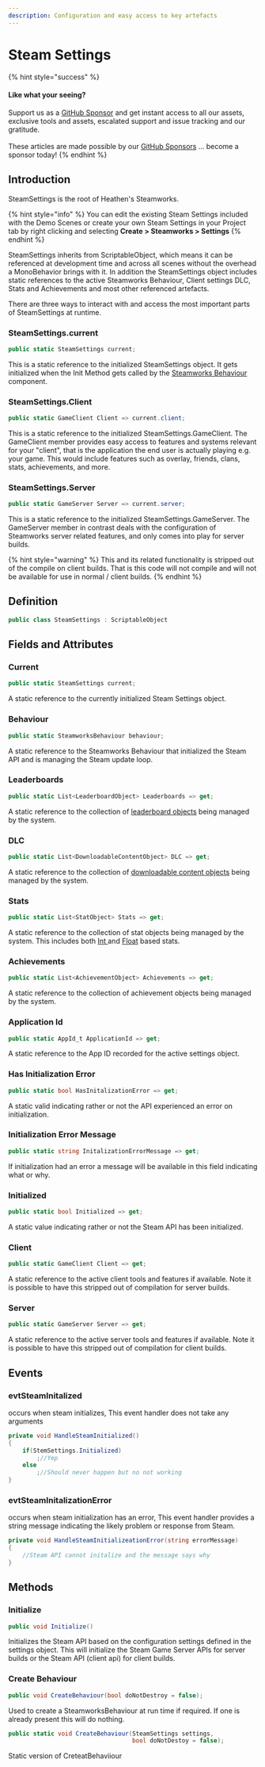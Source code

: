 ```yaml
---
description: Configuration and easy access to key artefacts
---
```


# Steam Settings

{% hint style="success" %}
#### Like what your seeing?

Support us as a [GitHub Sponsor](../../../../../become-a-sponsor/) and get instant access to all our assets, exclusive tools and assets, escalated support and issue tracking and our gratitude.\
\
These articles are made possible by our [GitHub Sponsors](../../../../../become-a-sponsor/) ... become a sponsor today!
{% endhint %}

## Introduction

SteamSettings is the root of Heathen's Steamworks.

{% hint style="info" %}
You can edit the existing Steam Settings included with the Demo Scenes or create your own Steam Settings in your Project tab by right clicking and selecting **Create > Steamworks > Settings**
{% endhint %}

SteamSettings inherits from ScriptableObject, which means it can be referenced at development time and across all scenes without the overhead a MonoBehavior brings with it. In addition the SteamSettings object includes static references to the active Steamworks Behaviour, Client settings DLC, Stats and Achievements and most other referenced artefacts.

There are three ways to interact with and access the most important parts of SteamSettings at runtime.&#x20;

### SteamSettings.current

```csharp
public static SteamSettings current;
```

This is a static reference to the initialized SteamSettings object. It gets initialized when the Init Method gets called by the [Steamworks Behaviour](broken-reference) component.

### SteamSettings.Client

```csharp
public static GameClient Client => current.client;
```

This is a static reference to the initialized SteamSettings.GameClient. The GameClient member provides easy access to features and systems relevant for your "client", that is the application the end user is actually playing e.g. your game. This would include features such as overlay, friends, clans, stats, achievements, and more.

### SteamSettings.Server

```csharp
public static GameServer Server => current.server;
```

This is a static reference to the initialized SteamSettings.GameServer. The GameServer member in contrast deals with the configuration of Steamworks server related features, and only comes into play for server builds.

{% hint style="warning" %}
This and its related functionality is stripped out of the compile on client builds. That is this code will not compile and will not be available for use in normal / client builds.
{% endhint %}

## Definition

```csharp
public class SteamSettings : ScriptableObject
```

## Fields and Attributes

### Current

```csharp
public static SteamSettings current;
```

A static reference to the currently initialized Steam Settings object.

### Behaviour

```csharp
public static SteamworksBehaviour behaviour;
```

A static reference to the Steamworks Behaviour that initialized the Steam API and is managing the Steam update loop.

### Leaderboards

```csharp
public static List<LeaderboardObject> Leaderboards => get;
```

A static reference to the collection of [leaderboard objects](../leaderboard-object.md) being managed by the system.

### DLC

```csharp
public static List<DownloadableContentObject> DLC => get;
```

A static reference to the collection of [downloadable content objects](../downloadable-content-object.md) being managed by the system.

### Stats

```csharp
public static List<StatObject> Stats => get;
```

A static reference to the collection of stat objects being managed by the system. This includes both [Int ](../int-stat.md)and [Float](../float-stat.md) based stats.

### Achievements

```csharp
public static List<AchievementObject> Achievements => get;
```

A static reference to the collection of achievement objects being managed by the system.

### Application Id

```csharp
public static AppId_t ApplicationId => get;
```

A static reference to the App ID recorded for the active settings object.

### Has Initialization Error

```csharp
public static bool HasInitalizationError => get;
```

A static valid indicating rather or not the API experienced an error on initialization.

### Initialization Error Message

```csharp
public static string InitalizationErrorMessage => get;
```

If initialization had an error a message will be available in this field indicating what or why.

### Initialized

```csharp
public static bool Initialized => get;
```

A static value indicating rather or not the Steam API has been initialized.

### Client

```csharp
public static GameClient Client => get;
```

A static reference to the active client tools and features if available. Note it is possible to have this stripped out of compilation for server builds.

### Server

```csharp
public static GameServer Server => get;
```

A static reference to the active server tools and features if available. Note it is possible to have this stripped out of compilation for client builds.

## Events

### evtSteamInitalized

occurs when steam initializes, This event handler does not take any arguments

```csharp
private void HandleSteamInitialized()
{
    if(StemSettings.Initialized)
        ;//Yep
    else
        ;//Should never happen but no not working
}
```

### evtSteamInitalizationError

occurs when steam initialization has an error, This event handler provides a string message indicating the likely problem or response from Steam.

```csharp
private void HandleSteamInitializeationError(string errorMessage)
{
    //Steam API cannot initalize and the message says why
}
```

## Methods

### Initialize

```csharp
public void Initialize()
```

Initializes the Steam API based on the configuration settings defined in the settings object. This will initialize the Steam Game Server APIs for server builds or the Steam API (client api) for client builds.

### Create Behaviour

```csharp
public void CreateBehaviour(bool doNotDestroy = false);
```

Used to create a SteamworksBehaviour at run time if required. If one is already present this will do nothing.

```csharp
public static void CreateBehaviour(SteamSettings settings,
                                   bool doNotDestoy = false);
```

Static version of CreteatBehaviiour
